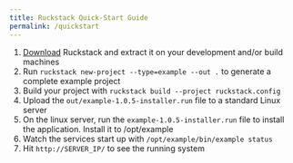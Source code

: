 ```yaml
---
title: Ruckstack Quick-Start Guide
permalink: /quickstart
---
```


1. [Download](/download) Ruckstack and extract it on your development and/or build machines
1. Run `ruckstack new-project --type=example --out .` to generate a complete example project
1. Build your project with `ruckstack build --project ruckstack.config`
1. Upload the `out/example-1.0.5-installer.run` file to a standard Linux server
1. On the linux server, run the `example-1.0.5-installer.run` file to install the application. Install it to /opt/example
1. Watch the services start up with `/opt/example/bin/example status`
1. Hit `http://SERVER_IP/` to see the running system 
